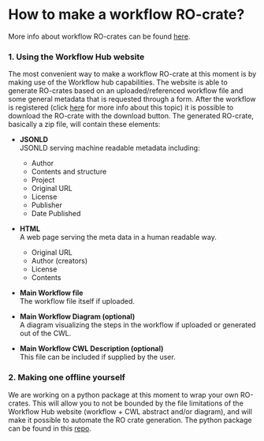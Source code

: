 # How to make a workflow RO-crate?

More info about workflow RO-crates can be found [here](../Workflow-RO-Crate).

### 1. Using the Workflow Hub website

The most convenient way to make a workflow RO-crate at this moment is by making use of the Workflow hub capabilities. The website is able to generate RO-crates based on an uploaded/referenced workflow file and some general metadata that is requested through a form.  After the workflow is registered (click [here](../How-to-register-your-workflow%28s%29-in-WorkflowHub) for more info about this topic) it is possible to download the RO-crate with the download button. The generated RO-crate, basically a zip file, will contain these elements:

- **JSONLD**\
  JSONLD serving machine readable metadata including: 
  - Author
  - Contents and structure
  - Project
  - Original URL
  - License
  - Publisher
  - Date Published

- **HTML**\
  A web page serving the meta data in a human readable way.
  - Original URL
  - Author (creators)
  - License
  - Contents

- **Main Workflow file**\
  The workflow file itself if uploaded.

- **Main Workflow Diagram (optional)**\
  A diagram visualizing the steps in the workflow if uploaded or generated out of the CWL.

- **Main Workflow CWL Description (optional)**\
  This file can be included if supplied by the user.

### 2. Making one offline yourself

We are working on a python package at this moment to wrap your own RO-crates. This will allow you to not be bounded by the file limitations of the Workflow Hub website (workflow + CWL abstract and/or diagram), and will make it possible to automate the RO crate generation.
The python package can be found in this [repo](https://github.com/ResearchObject/ro-crate-py).
